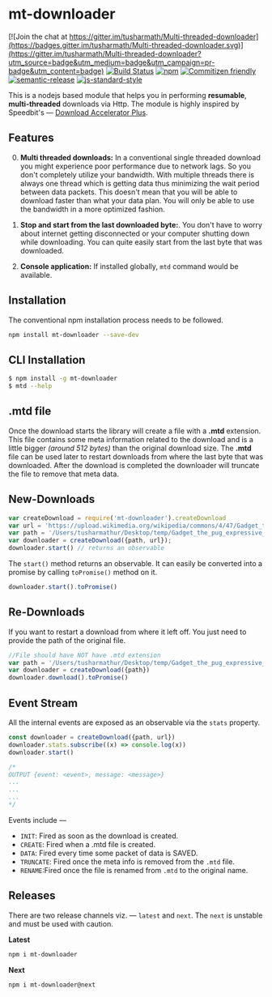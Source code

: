 # mt-downloader

[![Join the chat at https://gitter.im/tusharmath/Multi-threaded-downloader](https://badges.gitter.im/tusharmath/Multi-threaded-downloader.svg)](https://gitter.im/tusharmath/Multi-threaded-downloader?utm_source=badge&utm_medium=badge&utm_campaign=pr-badge&utm_content=badge)
[![Build Status](https://travis-ci.org/tusharmath/Multi-threaded-downloader.svg?branch=master)](https://travis-ci.org/tusharmath/Multi-threaded-downloader)
[![npm](https://img.shields.io/npm/v/mt-downloader.svg)](https://www.npmjs.com/package/mt-downloader)
[![Commitizen friendly](https://img.shields.io/badge/commitizen-friendly-brightgreen.svg)](http://commitizen.github.io/cz-cli/)
[![semantic-release](https://img.shields.io/badge/%20%20%F0%9F%93%A6%F0%9F%9A%80-semantic--release-e10079.svg)](https://github.com/semantic-release/semantic-release)
[![js-standard-style](https://img.shields.io/badge/code%20style-standard-brightgreen.svg)](http://standardjs.com/)

This is a nodejs based module that helps you in performing **resumable**, **multi-threaded** downloads via Http. The module is highly inspired by Speedbit's — [Download Accelerator Plus](http://www.speedbit.com/dap/).


## Features
0. **Multi threaded downloads:** In a conventional single threaded download you might experience poor performance due to network lags. So you don't completely utilize your bandwidth. With multiple threads there is always one thread which is getting data thus minimizing the wait period between data packets. This doesn't mean that you will be able to download faster than what your data plan. You will only be able to use the bandwidth in a more optimized fashion.

0. **Stop and start from the last downloaded byte:**. You don't have to worry about internet getting disconnected or your computer shutting down while downloading. You can quite easily start from the last byte that was downloaded.

0. **Console application:** If installed globally, `mtd` command would be available.

## Installation

The conventional npm installation process needs to be followed.

```bash
npm install mt-downloader --save-dev
```

## CLI Installation

```bash
$ npm install -g mt-downloader
$ mtd --help
```

## .mtd file
Once the download starts the library will create a file with a **.mtd** extension. This file contains some meta information related to the download and is a little bigger *(around 512 bytes)* than the original download size. The **.mtd** file can be used later to restart downloads from where the last byte that was downloaded. After the download is completed the downloader will truncate the file to remove that meta data.

## New-Downloads

```javascript
var createDownload = require('mt-downloader').createDownload
var url = 'https://upload.wikimedia.org/wikipedia/commons/4/47/Gadget_the_pug_expressive_eyes.jpg';
var path = '/Users/tusharmathur/Desktop/temp/Gadget_the_pug_expressive_eyes.jpg';
var downloader = createDownload({path, url});
downloader.start() // returns an observable
```

The `start()` method returns an observable. It can easily be converted into a promise by calling `toPromise()` method on it.

```js
downloader.start().toPromise()
```


## Re-Downloads
If you want to restart a download from where it left off. You just need to provide the path of the original file.

```javascript
//File should have NOT have .mtd extension
var path = '/Users/tusharmathur/Desktop/temp/Gadget_the_pug_expressive_eyes.jpg'
var downloader = createDownload({path})
downloader.download().toPromise()
```

## Event Stream
All the internal events are exposed as an observable via the `stats` property.

```javascript
const downloader = createDownload({path, url})
downloader.stats.subscribe((x) => console.log(x))
downloader.start()

/*
OUTPUT {event: <event>, message: <message>}
...
...
...
*/
```
  Events include —

  - `INIT`: Fired as soon as the download is created.
  - `CREATE`: Fired when a .mtd file is created.
  - `DATA`: Fired every time some packet of data is SAVED.
  - `TRUNCATE`: Fired once the meta info is removed from the `.mtd` file.
  - `RENAME`:Fired once the file is renamed from `.mtd` to the original name.

## Releases

There are two release channels viz. — `latest` and `next`. The `next` is unstable and must be used with caution.

**Latest** 
```bash
npm i mt-downloader
```
**Next** 
```bash
npm i mt-downloader@next
```
